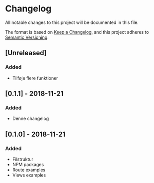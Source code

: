# Changelog
All notable changes to this project will be documented in this file.

The format is based on [Keep a Changelog](https://keepachangelog.com/en/1.0.0/),
and this project adheres to [Semantic Versioning](https://semver.org/spec/v2.0.0.html).

## [Unreleased]
### Added
- Tilføje flere funktioner

## [0.1.1] - 2018-11-21
### Added
- Denne changelog

## [0.1.0] - 2018-11-21
### Added
- Filstruktur
- NPM packages
- Route examples
- Views examples

